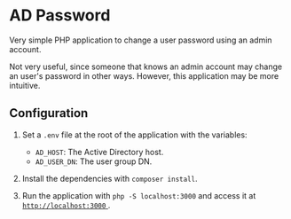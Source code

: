 # AD Password

Very simple PHP application to change a user password using an admin account.

Not very useful, since someone that knows an admin account may change an user's password in other ways. However, this application may be more intuitive.

## Configuration

1. Set a `.env` file at the root of the application with the variables:

   - `AD_HOST`: The Active Directory host.
   - `AD_USER_DN`: The user group DN.

2. Install the dependencies with `composer install`.
3. Run the application with `php -S localhost:3000` and access it at [ `http://localhost:3000` ](http://localhost:3000).
